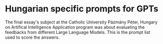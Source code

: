 # Hungarian specific prompts for GPTs
The final essay's subject at the Catholic University Pázmány Péter, Hungary on Artifical Intelligence Application program was about evaluating the feedbacks from different Large Language Models. This is the prompt list used to score the answers.
